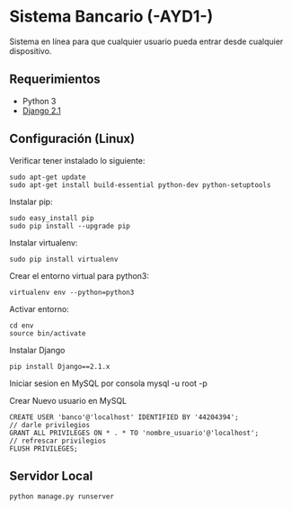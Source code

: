 # Sistema Bancario (-AYD1-)

Sistema en línea para que cualquier usuario pueda entrar desde cualquier dispositivo.

Requerimientos
--------------

+ Python 3
+ [Django 2.1](https://docs.djangoproject.com/es/2.1/)

Configuración (Linux)
---------------------

Verificar tener instalado lo siguiente:

    sudo apt-get update
    sudo apt-get install build-essential python-dev python-setuptools

Instalar pip:

    sudo easy_install pip
    sudo pip install --upgrade pip

Instalar virtualenv:

    sudo pip install virtualenv

Crear el entorno virtual para python3:

    virtualenv env --python=python3

Activar entorno:

    cd env
    source bin/activate

Instalar Django

    pip install Django==2.1.x

Iniciar sesion en MySQL por consola
    mysql -u root -p

Crear Nuevo usuario en MySQL

    CREATE USER 'banco'@'localhost' IDENTIFIED BY '44204394';
    // darle privilegios
    GRANT ALL PRIVILEGES ON * . * TO 'nombre_usuario'@'localhost';
    // refrescar privilegios
    FLUSH PRIVILEGES;

Servidor Local
--------------

    python manage.py runserver

